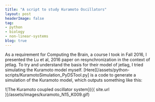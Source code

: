 ```yaml
---
title: "A script to study Kuramoto Oscillators"
layout: post
headerImage: false
tag:
- python
- biology
- non-linear-systems
blog: true
---
```


As a requirement for Computing the Brain, a course I took in Fall 2016, I presented the Lu et al, 2016 paper on resynchronization in the context of jetlag. To try and understand the basis for their model of jetlag, I tried simulating the Kuramoto model myself. [Here][/assets/python-scripts/KuramotoSimulation_PyDSTool.py] is a code to generate a simulation of the Kuramoto model, which outputs something like this:

![The Kuramoto coupled oscillator system]({{ site.url }}/assets/images/kuramoto_N15_K009.gif)